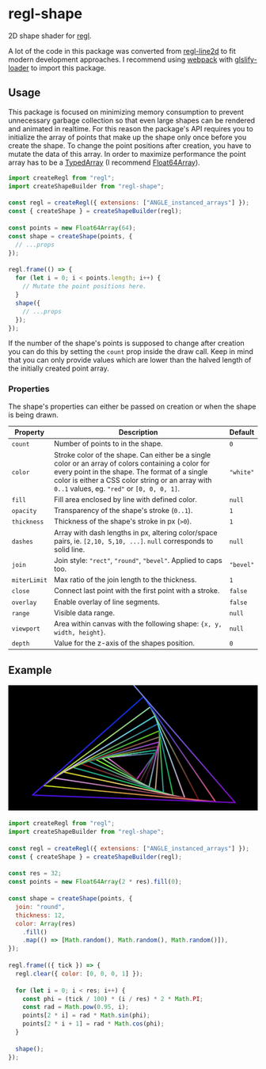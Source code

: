 # regl-shape

2D shape shader for [regl](https://www.npmjs.com/package/regl).

A lot of the code in this package was converted from [regl-line2d](https://www.npmjs.com/package/regl-line2d) to fit modern development approaches. I recommend using [webpack](https://www.npmjs.com/package/webpack) with [glslify-loader](https://www.npmjs.com/package/glslify-loader) to import this package.

## Usage

This package is focused on minimizing memory consumption to prevent unnecessary garbage collection so that even large shapes can be rendered and animated in realtime. For this reason the package's API requires you to initialize the array of points that make up the shape only once before you create the shape. To change the point positions after creation, you have to mutate the data of this array. In order to maximize performance the point array has to be a [TypedArray](https://developer.mozilla.org/en-US/docs/Web/JavaScript/Reference/Global_Objects/TypedArray) (I recommend [Float64Array](https://developer.mozilla.org/en-US/docs/Web/JavaScript/Reference/Global_Objects/Float64Array)).

```javascript
import createRegl from "regl";
import createShapeBuilder from "regl-shape";

const regl = createRegl({ extensions: ["ANGLE_instanced_arrays"] });
const { createShape } = createShapeBuilder(regl);

const points = new Float64Array(64);
const shape = createShape(points, {
  // ...props
});

regl.frame(() => {
  for (let i = 0; i < points.length; i++) {
    // Mutate the point positions here.
  }
  shape({
    // ...props
  });
});
```

If the number of the shape's points is supposed to change after creation you can do this by setting the `count` prop inside the draw call. Keep in mind that you can only provide values which are lower than the halved length of the initially created point array.

### Properties

The shape's properties can either be passed on creation or when the shape is being drawn.

| Property | Description | Default |
| --- | ------ | --- |
| `count` | Number of points to in the shape. | `0` |
| `color` | Stroke color of the shape. Can either be a single color or an array of colors containing a color for every point in the shape. The format of a single color is either a CSS color string or an array with `0..1` values, eg. `"red"` or `[0, 0, 0, 1]`. | `"white"` |
| `fill` | Fill area enclosed by line with defined color. | `null` |
| `opacity` | Transparency of the shape's stroke (`0..1`). | `1` |
| `thickness` | Thickness of the shape's stroke in px (`>0`). | `1` |
| `dashes` | Array with dash lengths in px, altering color/space pairs, ie. `[2,10, 5,10, ...]`. `null` corresponds to solid line. | `null` |
| `join` | Join style: `"rect"`, `"round"`, `"bevel"`. Applied to caps too. | `"bevel"` |
| `miterLimit` | Max ratio of the join length to the thickness. | `1` |
| `close` | Connect last point with the first point with a stroke. | `false` |
| `overlay` | Enable overlay of line segments. | `false` |
| `range` | Visible data range. | `null` |
| `viewport` | Area within canvas with the following shape: `{x, y, width, height}`. | `null` |
| `depth` | Value for the z-axis of the shapes position. | `0` |


## Example

![Example Screenshot](https://github.com/paulkre/regl-shape/blob/master/dev/screenshot.png?raw=true)

```javascript
import createRegl from "regl";
import createShapeBuilder from "regl-shape";

const regl = createRegl({ extensions: ["ANGLE_instanced_arrays"] });
const { createShape } = createShapeBuilder(regl);

const res = 32;
const points = new Float64Array(2 * res).fill(0);

const shape = createShape(points, {
  join: "round",
  thickness: 12,
  color: Array(res)
    .fill()
    .map(() => [Math.random(), Math.random(), Math.random()]),
});

regl.frame(({ tick }) => {
  regl.clear({ color: [0, 0, 0, 1] });

  for (let i = 0; i < res; i++) {
    const phi = (tick / 100) * (i / res) * 2 * Math.PI;
    const rad = Math.pow(0.95, i);
    points[2 * i] = rad * Math.sin(phi);
    points[2 * i + 1] = rad * Math.cos(phi);
  }

  shape();
});
```
